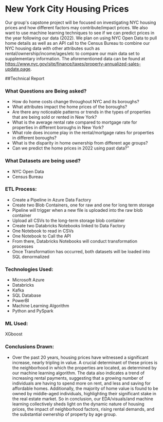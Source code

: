 # New York City Housing Prices
Our group's capstone project will be focused on investigating NYC housing prices and how different factors may contribute/impact prices. We also want to use machine learning techniques to see if we can predict prices in the year following our data (2022). We plan on using NYC Open Data to pull home details as well as an API call to the Census Bureau to combine our NYC housing data with other attributes such as rental/ownership/income/ages/etc to compare our main data set to supplementary information. The aforementioned data can be found at https://www.nyc.gov/site/finance/taxes/property-annualized-sales-update.page.

##Technical Report

###  What Questions are Being asked?
* How do home costs change throughout NYC and its boroughs? 
* What attributes impact the home prices of the boroughs?
* Are there any noticeable patterns or trends in the types of properties that are being sold or rented in New York? 
* What is the average rental rate compared to mortgage rate for properties in different boroughs in New York? 
* What role does income play in the rental/mortgage rates for properties in different boroughs?
* What is the disparity in home ownership from different age groups?
* Can we predict the home prices in 2022 using past data?”

### What Datasets are being used?
* NYC Open Data
* Census Bureau

### ETL Process: 
* Create a Pipeline in Azure Data Factory
* Create two Blob Containers, one for raw and one for long term storage
* Pipeline will trigger when a new file is uploaded into the raw blob container
* Upload all CSVs to the long-term storage blob container
* Create two Databricks Notebooks linked to Data Factory
* One Notebook to read in CSVs
* One Notebook to Call the API
* From there, Databricks Notebooks will conduct transformation processes
* Once Transformation has occurred, both datasets will be loaded into SQL denormalized

### Technologies Used:
* Microsoft Azure 
* Databricks
* Kafka
* SQL Database
* PowerBI
* Machine Learning Algorithm 
* Python and PySpark 

### ML Used:
XGboost

### Conclusions Drawn:
* Over the past 20 years, housing prices have witnessed a significant increase, nearly tripling in value. A crucial determinant of these prices is the neighborhood in which the properties are located, as determined by our machine learning algorithm. The data also indicates a trend of increasing rental payments, suggesting that a growing number of individuals are having to spend more on rent, and less and saving for affordable homes. Additionally, the majority of home value is found to be owned by middle-aged individuals, highlighting their significant stake in the real estate market. So in conclusion, our EDA/visuals/and machine learning collectively sheds light on the dynamic nature of housing prices, the impact of neighborhood factors, rising rental demands, and the substantial ownership of property by age group.
